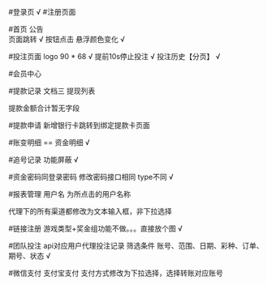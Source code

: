 #登录页     √
#注册页面   

#首页
公告  
页面跳转    √
按钮点击 悬浮颜色变化 √

#投注页面
logo 90 * 68    √
提前10s停止投注   √
投注历史【分页】 √

#会员中心 

#提款记录 文档三 提现列表

提款金额合计暂无字段

#提款申请
新增银行卡跳转到绑定提款卡页面

#账变明细 == 资金明细 √

#追号记录 功能屏蔽  √

#资金密码同登录密码  修改密码接口相同  type不同 √

#报表管理  用户名 为所点击的用户名称

代理下的所有渠道都修改为文本输入框，非下拉选择

#链接注册 游戏类型+奖金组功能不做。。。直接放个图 √

#团队投注   api对应用户代理投注记录  筛选条件 账号、范围、日期、彩种、订单、期号、状态     √


#微信支付 支付宝支付 支付方式修改为下拉选择，选择转账对应账号





